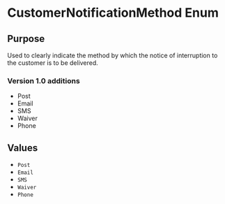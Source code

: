 # CustomerNotificationMethod Enum

## Purpose

Used to clearly indicate the method by which the notice of interruption to the customer is to be delivered.

### Version 1.0 additions

- Post
- Email
- SMS
- Waiver
- Phone

## Values

- `Post`
- `Email`
- `SMS`
- `Waiver`
- `Phone`